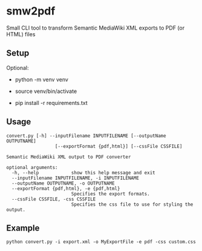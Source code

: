 # smw2pdf
Small CLI tool to transform Semantic MediaWiki XML exports to PDF (or HTML) files

## Setup
Optional:
* python -m venv venv 
* source venv/bin/activate

* pip install -r requirements.txt

## Usage

```
convert.py [-h] --inputFilename INPUTFILENAME [--outputName OUTPUTNAME]
                  [--exportFormat {pdf,html}] [--cssFile CSSFILE]

Semantic MediaWiki XML output to PDF converter

optional arguments:
  -h, --help            show this help message and exit
  --inputFilename INPUTFILENAME, -i INPUTFILENAME
  --outputName OUTPUTNAME, -o OUTPUTNAME
  --exportFormat {pdf,html}, -e {pdf,html}
                        Specifies the export formats.
  --cssFile CSSFILE, -css CSSFILE
                        Specifies the css file to use for styling the output.
```

## Example

```
python convert.py -i export.xml -o MyExportFile -e pdf -css custom.css
```
